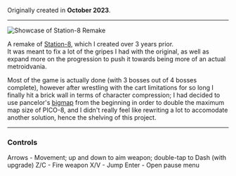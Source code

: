 Originally created in **October 2023**.

---

![Showcase of Station-8 Remake](https://github.com/Klehrik/Station-8-Remake/assets/78520710/18f816a1-25b6-4bb9-b2bd-3af2b4b0b0d4)


A remake of [Station-8](https://klehrik.itch.io/station-8), which I created over 3 years prior.  
It was meant to fix a lot of the gripes I had with the original, as well as expand more on the progression to push it towards being more of an actual metroidvania.

Most of the game is actually done (with 3 bosses out of 4 bosses complete), however after wrestling with the cart limitations for so long I finally hit a brick wall in terms of character compression; I had decided to use pancelor's [bigmap](https://www.lexaloffle.com/bbs/?tid=46225) from the beginning in order to double the maximum map size of PICO-8, and I didn't really feel like rewriting a lot to accomodate another solution, hence the shelving of this project.

---

### Controls

Arrows - Movement; up and down to aim weapon; double-tap to Dash (with upgrade)
Z/C - Fire weapon
X/V - Jump
Enter - Open pause menu
